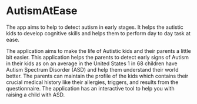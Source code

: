 # AutismAtEase
The app aims to help to detect autism in early stages. It helps the autistic kids to develop cognitive skills and helps them to perform day to day task at ease.

The application aims to make the life of Autistic kids and their parents a little bit easier. 
This application helps the parents to detect early signs of Autism in their kids as on an average in the United States 1 in 68 
children have Autism Spectrum Disorder (ASD) and help them understand their world better. 
The parents can maintain the profile of the kids which contains their crucial medical history like their allergies, triggers, 
and results from the questionnaire. The application has an interactive tool to help you with raising a child with ASD.

